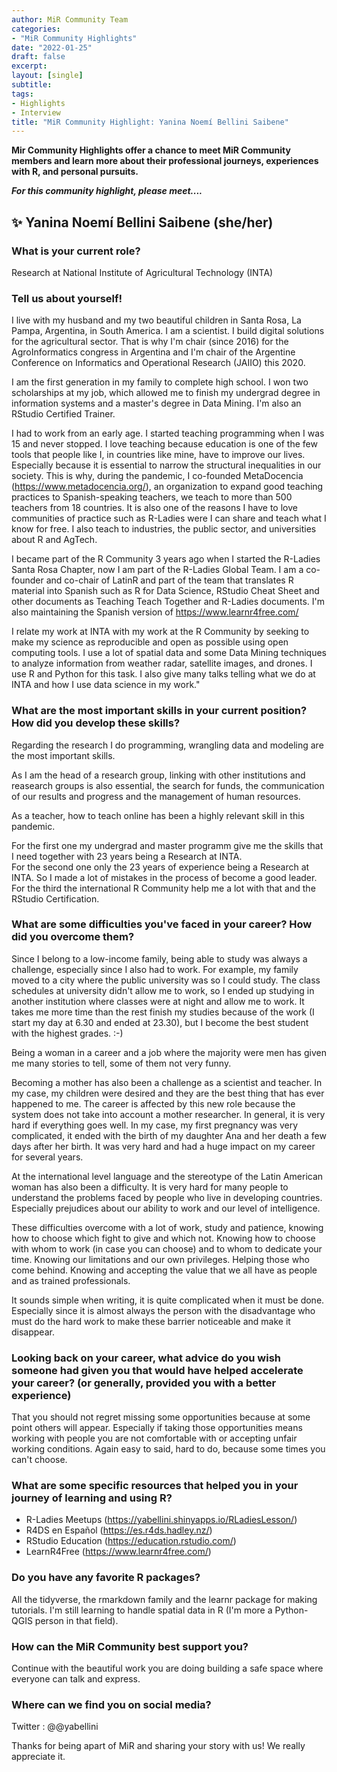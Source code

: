 ```yaml
---
author: MiR Community Team
categories:
- "MiR Community Highlights"
date: "2022-01-25"
draft: false
excerpt:
layout: [single]
subtitle:
tags:
- Highlights
- Interview
title: "MiR Community Highlight: Yanina Noemí Bellini Saibene"
---
```


**Mir Community Highlights offer a chance to meet MiR Community members and learn more about their professional journeys, experiences with R, and personal pursuits.**

***For this community highlight, please meet....***

## ✨ Yanina Noemí Bellini Saibene (she/her)

### What is your current role?
Research at National Institute of Agricultural Technology (INTA)

### Tell us about yourself! 	

I live with my husband and my two beautiful children in Santa Rosa, La Pampa, Argentina, in South America. I am a scientist. I build digital solutions for the agricultural sector. That is why I'm chair (since 2016) for the AgroInformatics congress in Argentina and I'm chair of the Argentine Conference on Informatics and Operational Research (JAIIO) this 2020.

I am the first generation in my family to complete high school. I won two scholarships at my job, which allowed me to finish my undergrad degree in information systems and a master's degree in Data Mining. I'm also an RStudio Certified Trainer.

I had to work from an early age. I started teaching programming when I was 15 and never stopped. I love teaching because education is one of the few tools that people like I, in countries like mine, have to improve our lives. Especially because it is essential to narrow the structural inequalities in our society. This is why, during the pandemic, I co-founded MetaDocencia (https://www.metadocencia.org/), an organization to expand good teaching practices to Spanish-speaking teachers, we teach to more than 500 teachers from 18 countries. It is also one of the reasons I have to love communities of practice such as R-Ladies were I can share and teach what I know for free.  I also teach to industries, the public sector, and universities about R and AgTech.

I became part of the R Community 3 years ago when I started the R-Ladies Santa Rosa Chapter, now I am part of the R-Ladies Global Team. I am a co-founder and co-chair of LatinR and part of the team that translates R material into Spanish such as R for Data Science, RStudio Cheat Sheet and other documents as Teaching Teach Together and R-Ladies documents. I'm also maintaining the Spanish version of https://www.learnr4free.com/

I relate my work at INTA with my work at the R Community by seeking to make my science as reproducible and open as possible using open computing tools.
I use a lot of spatial data and some Data Mining techniques to analyze information from weather radar, satellite images, and drones. I use R and Python for this task.
I also give many talks telling what we do at INTA and how I use data science in my work."

### What are the most important skills in your current position? How did you develop these skills?

Regarding the research I do programming, wrangling data and modeling are the most important skills.

As I am the head of a research group, linking with other institutions and reasearch groups is also essential, the search for funds, the communication of our results and progress and the management of human resources.

As a teacher, how to teach online has been a highly relevant skill in this pandemic.

For the first one my undergrad and master programm give me the skills that I need together with 23 years being a Research at INTA.  
For the second one only the 23 years of experience being a Research at INTA.  So I made a lot of mistakes in the process of become a good leader.
For the third the international R Community help me a lot with that and the RStudio Certification.

### What are some difficulties you've faced in your career? How did you overcome them?

Since I belong to a low-income family, being able to study was always a challenge, especially since I also had to work. For example, my family moved to a city where the public university was so I could study. The class schedules at university didn't allow me to work, so I ended up studying in another institution where classes were at night and allow me to work. It takes me more time than the rest finish my studies because of the work (I start my day at 6.30 and ended at 23.30), but I become the best student with the highest grades. :-)

Being a woman in a career and a job where the majority were men has given me many stories to tell, some of them not very funny.

Becoming a mother has also been a challenge as a scientist and teacher. In my case, my children were desired and they are the best thing that has ever happened to me. The career is affected by this new role because the system does not take into account a mother researcher. In general, it is very hard if everything goes well.  In my case,  my first pregnancy was very complicated, it ended with the birth of my daughter Ana and her death a few days after her birth. It was very hard and had a huge impact on my career for several years.

At the international level language and the stereotype of the Latin American woman has also been a difficulty.  It is very hard for many people to understand the problems faced by people who live in developing countries. Especially prejudices about our ability to work and our level of intelligence.

These difficulties overcome with a lot of work, study and patience, knowing how to choose which fight to give and which not. Knowing how to choose with whom to work (in case you can choose) and to whom to dedicate your time. Knowing our limitations and our own privileges. Helping those who come behind. Knowing and accepting the value that we all have as people and as trained professionals.

It sounds simple when writing, it is quite complicated when it must be done. Especially since it is almost always the person with the disadvantage who must do the hard work to make these barrier noticeable and make it disappear.

### Looking back on your career, what advice do you wish someone had given you that would have helped accelerate your career? (or generally, provided you with a better experience)

That you should not regret missing some opportunities because at some point others will appear. Especially if taking those opportunities means working with people you are not comfortable with or accepting unfair working conditions. Again easy to said, hard to do, because some times you can't choose.

### What are some specific resources that helped you in your journey of learning and using R?

- R-Ladies Meetups (https://yabellini.shinyapps.io/RLadiesLesson/)
- R4DS en Español (https://es.r4ds.hadley.nz/)
- RStudio Education (https://education.rstudio.com/)
- LearnR4Free (https://www.learnr4free.com/)

### Do you have any favorite R packages?

All the tidyverse, the rmarkdown family and the learnr package for making tutorials.  I'm still learning to handle spatial data in R (I'm more a Python-QGIS person in that field).

### How can the MiR Community best support you?

Continue with the beautiful work you are doing building a safe space where everyone can talk and express.

### Where can we find you on social media?
Twitter : @@yabellini

Thanks for being apart of MiR and sharing your story with us! We really appreciate it.
